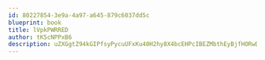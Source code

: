 ```yaml
---
id: 80227854-3e9a-4a97-a645-879c6037dd5c
blueprint: book
title: lVpkPWRRED
author: tK5cNPPxB6
description: uZXGgtZ94kGIPfsyPycuUFxKu40H2hy8X4bcEHPcIBEZMbthEyBjfHORwDokX6OwvfLt8NlhDOsvReRXy7wpkyBvT1a45YTEMEZJ
---
```

